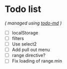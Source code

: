 # Todo list

_\( managed using [todo-md](https://github.com/Hypercubed/todo-md) \)_

- [ ] localStorage
- [ ] filters
- [ ] Use select2
- [ ] Add pull out menu
- [ ] range directive?
- [ ] Fix loading of range.min